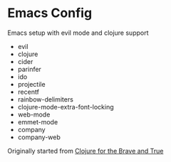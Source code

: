 # Emacs Config

Emacs setup with evil mode and clojure support

* evil
* clojure
* cider
* parinfer
* ido
* projectile
* recentf
* rainbow-delimiters
* clojure-mode-extra-font-locking
* web-mode
* emmet-mode
* company
* company-web


Originally started from [Clojure for the Brave and True](https://www.braveclojure.com/basic-emacs/)
